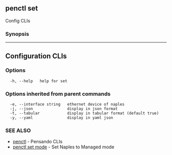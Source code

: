 ## penctl set

Config CLIs

### Synopsis



--------------------
 Configuration CLIs 
--------------------


### Options

```
  -h, --help   help for set
```

### Options inherited from parent commands

```
  -e, --interface string   ethernet device of naples
  -j, --json               display in json format
  -t, --tabular            display in tabular format (default true)
  -y, --yaml               display in yaml json
```

### SEE ALSO
* [penctl](penctl.md)	 - Pensando CLIs
* [penctl set mode](penctl_set_mode.md)	 - Set Naples to Managed mode

